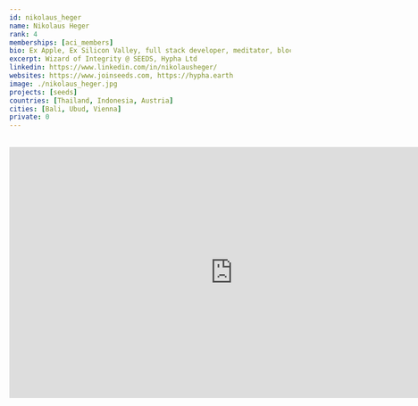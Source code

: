 ```yaml
---
id: nikolaus_heger
name: Nikolaus Heger
rank: 4
memberships: [aci_members]
bio: Ex Apple, Ex Silicon Valley, full stack developer, meditator, blockchain wizard, 20 years experience as software architect, mobile app developer, and full stack developer.
excerpt: Wizard of Integrity @ SEEDS, Hypha Ltd
linkedin: https://www.linkedin.com/in/nikolausheger/
websites: https://www.joinseeds.com, https://hypha.earth
image: ./nikolaus_heger.jpg
projects: [seeds]
countries: [Thailand, Indonesia, Austria]
cities: [Bali, Ubud, Vienna]
private: 0
---
```


<BR>

<iframe src="https://player.vimeo.com/video/412277211" width="800" height="450" frameborder="0" allow="autoplay; fullscreen" allowfullscreen></iframe>

<BR>
